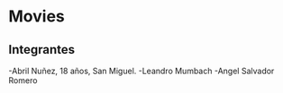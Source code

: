 # Movies

## Integrantes

-Abril Nuñez, 18 años, San Miguel. 
-Leandro Mumbach
-Angel Salvador Romero
